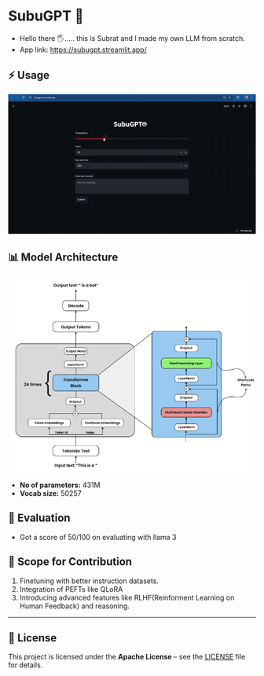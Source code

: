# SubuGPT 🤖
- Hello there 🖐️..... this is Subrat and I made my own LLM from scratch.
- App link: https://subugpt.streamlit.app/


## ⚡ Usage
<p align="center"><img src="Images/Screen Recording 2025-09-09 160445.gif" width="750" height=""></p>

## 📊 Model Architecture

<p align="center"><img src="Images/Screenshot 2025-09-09 155249.png" width="500" height=""></p>

- **No of parameters:** 431M
- **Vocab size:** 50257

## 🧪 Evaluation

- Got a score of 50/100 on evaluating with llama 3


## 🤝 Scope for Contribution
1. Finetuning with better instruction datasets.
2. Integration of PEFTs like QLoRA
3. Introducing advanced features like RLHF(Reinforment Learning on Human Feedback) and reasoning.

---

## 📜 License

This project is licensed under the **Apache License** – see the [LICENSE](LICENSE) file for details.


